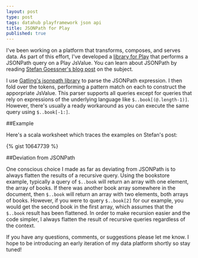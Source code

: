 ```yaml
---
layout: post
type: post
tags: datahub playframework json api
title: JSONPath for Play
published: true
---
```


I've been working on a platform that transforms, composes, and serves data.  As part of this effort, I've developed a [library for Play](https://github.com/josephpconley/play-jsonpath) that performs a JSONPath query on a Play JsValue. You can learn about JSONPath by reading [Stefan Goessner's blog post](http://goessner.net/articles/JsonPath/) on the subject. 

I use [Gatling's jsonpath library](https://github.com/gatling/jsonpath) to parse the JSONPath expression.  I then fold over the tokens, performing a pattern match on each to construct the apporpriate JsValue.  This parser supports all queries except for queries that rely on expressions of the underlying language like `$..book[(@.length-1)]`.  However, there's usually a ready workaround as you can execute the same query using `$..book[-1:]`.

##Example

Here's a scala worksheet which traces the examples on Stefan's post:

{% gist 10647739 %}

##Deviation from JSONPath

One conscious choice I made as far as deviating from JSONPath is to always flatten the results of a recursive query.  Using the bookstore example, typically a query of `$..book` will return an array with one element, the array of books.  If there was another book array somewhere in the document, then `$..book` will return an array with two elements, both arrays of books.  However, if you were to query `$..book[2]` for our example, you would get the second book in the first array, which assumes that the `$..book` result has been flattened.  In order to make recursion easier and the code simpler, I always flatten the result of recursive queries regardless of the context.

If you have any questions, comments, or suggestions please let me know.  I hope to be introducing an early iteration of my data platform shortly so stay tuned!